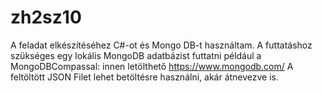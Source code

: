 # zh2sz10
A feladat elkészítéséhez C#-ot és Mongo DB-t használtam.
A futtatáshoz szükséges egy lokális MongoDB adatbázist futtatni például a MongoDBCompassal: innen letölthető https://www.mongodb.com/
A feltöltött JSON Filet lehet betöltésre használni, akár átnevezve is.
